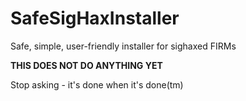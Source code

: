 # SafeSigHaxInstaller
Safe, simple, user-friendly installer for sighaxed FIRMs

**THIS DOES NOT DO ANYTHING YET**

Stop asking - it's done when it's done(tm)
